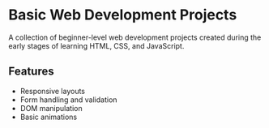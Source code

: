 # Basic Web Development Projects

A collection of beginner-level web development projects created during the early stages of learning HTML, CSS, and JavaScript.

## Features

- Responsive layouts
- Form handling and validation
- DOM manipulation
- Basic animations
